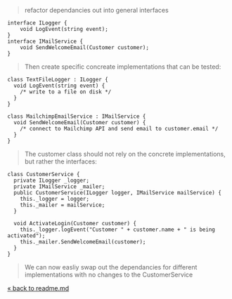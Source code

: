 > refactor dependancies out into general interfaces

    interface ILogger {
        void LogEvent(string event);
    }
    interface IMailService {
        void SendWelcomeEmail(Customer customer);
    }

> Then create specific concreate implementations that can be tested:

    class TextFileLogger : ILogger {
      void LogEvent(string event) {
        /* write to a file on disk */
      }
    }
    
    class MailchimpEmailService : IMailService {
      void SendWelcomeEmail(Customer customer) {
        /* connect to Mailchimp API and send email to customer.email */
      }
    }

> The customer class should not rely on the concrete implementations, but rather the interfaces:

    class CustomerService {
      private ILogger _logger;
      private IMailService _mailer;
      public CustomerService(ILogger logger, IMailService mailService) {
        this._logger = logger;
        this._mailer = mailService;
      }
    
      void ActivateLogin(Customer customer) {
        this._logger.logEvent("Customer " + customer.name + " is being activated");
        this._mailer.SendWelcomeEmail(customer);
      }
    }
    
> We can now easliy swap out the dependancies for different implementations with no changes to the CustomerService

[&laquo; back to readme.md](README.md)
